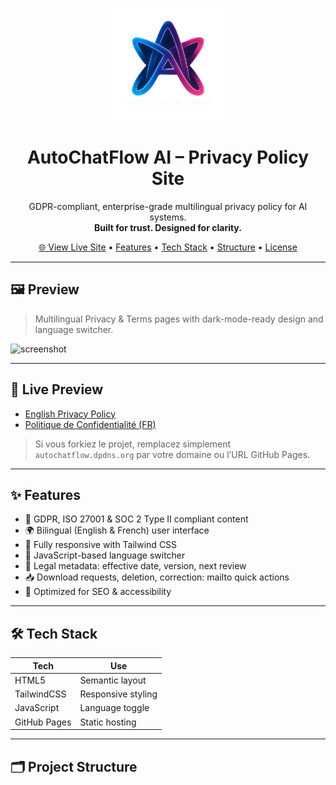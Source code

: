 <p align="center">
  <img src="assets/logo_autochatflow.png" alt="AutoChatFlow AI Logo" width="180"/>
</p>

<h1 align="center">AutoChatFlow AI – Privacy Policy Site</h1>

<p align="center">
  GDPR-compliant, enterprise-grade multilingual privacy policy for AI systems.
  <br/>
  <strong>Built for trust. Designed for clarity.</strong>
</p>

<p align="center">
  <a href="https://autochatflow.dpdns.org/en/privacy.html">🌐 View Live Site</a> • 
  <a href="#features">Features</a> • 
  <a href="#tech-stack">Tech Stack</a> • 
  <a href="#project-structure">Structure</a> • 
  <a href="#license">License</a>
</p>

---

## 🖼️ Preview

> Multilingual Privacy & Terms pages with dark-mode-ready design and language switcher.

![screenshot](assets/screenshot.png)

---

## 🚀 Live Preview

- [English Privacy Policy](http://autochatflow.dpdns.org/en/privacy.html)
- [Politique de Confidentialité (FR)](http://autochatflow.dpdns.org/fr/politique.html)

> Si vous forkiez le projet, remplacez simplement `autochatflow.dpdns.org` par votre domaine ou l’URL GitHub Pages.

---

## ✨ Features

- 🔐 GDPR, ISO 27001 & SOC 2 Type II compliant content
- 🌍 Bilingual (English & French) user interface
- 📱 Fully responsive with Tailwind CSS
- 🔄 JavaScript-based language switcher
- 📌 Legal metadata: effective date, version, next review
- 📥 Download requests, deletion, correction: mailto quick actions
- 🧠 Optimized for SEO & accessibility

---

## 🛠 Tech Stack

| Tech        | Use                                  |
|-------------|---------------------------------------|
| HTML5       | Semantic layout                      |
| TailwindCSS | Responsive styling                   |
| JavaScript  | Language toggle                      |
| GitHub Pages| Static hosting                       |

---

## 🗂️ Project Structure
